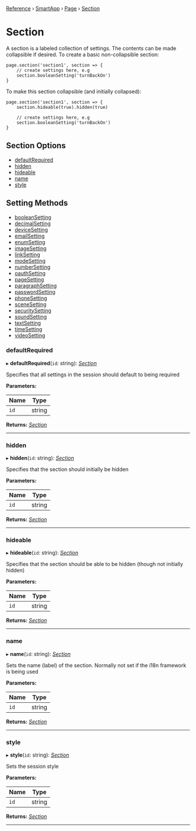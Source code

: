 [Reference](../index.md) › [SmartApp](_smart_app_d_.smartapp.md) › [Page](_pages_page_d_.page.md) › [Section](_pages_section_d_.section.md)
# Section

A section is a labeled collection of settings. The contents can be made collapsible if desired.
To create a basic non-collapsible section:
```
page.section('section1', section => {
    // create settings here, e.g
    section.booleanSetting('turnBackOn')
}
```
To make this section collapsible (and initially collapsed):
```
page.section('section1', section => {
    section.hideable(true).hidden(true)

    // create settings here, e.g
    section.booleanSetting('turnBackOn')
}
```

## Section Options

* [defaultRequired](_pages_section_d_.section.md#defaultrequired)
* [hidden](_pages_section_d_.section.md#hidden)
* [hideable](_pages_section_d_.section.md#hideable)
* [name](_pages_section_d_.section.md#name)
* [style](_pages_section_d_.section.md#style)

## Setting Methods
* [booleanSetting](_pages_boolean_setting_d_.booleansetting.md)
* [decimalSetting](_pages_decimal_setting_d_.decimalsetting.md)
* [deviceSetting](_pages_device_setting_d_.devicesetting.md)
* [emailSetting](_pages_email_setting_d_.emailsetting.md)
* [enumSetting](_pages_enum_setting_d_.enumsetting.md)
* [imageSetting](_pages_image_setting_d_.imagesetting.md)
* [linkSetting](_pages_link_setting_d_.linksetting.md)
* [modeSetting](_pages_mode_setting_d_.modesetting.md)
* [numberSetting](_pages_number_setting_d_.numbersetting.md)
* [oauthSetting](_pages_oauth_setting_d_.oauthsetting.md)
* [pageSetting](_pages_page_setting_d_.pagesetting.md)
* [paragraphSetting](_pages_paragraph_setting_d_.paragraphsetting.md)
* [passwordSetting](_pages_password_setting_d_.passwordsetting.md)
* [phoneSetting](_pages_phone_setting_d_.phonesetting.md)
* [sceneSetting](_pages_scene_setting_d_.scenesetting.md)
* [securitySetting](_pages_security_setting_d_.securitysetting.md)
* [soundSetting](_pages_sound_setting_d_.soundsetting.md)
* [textSetting](_pages_text_setting_d_.textsetting.md)
* [timeSetting](_pages_time_setting_d_.timesetting.md)
* [videoSetting](_pages_video_setting_d_.videosetting.md)

###  defaultRequired

▸ **defaultRequired**(`id`: string): *[Section](_pages_section_d_.section.md)*

Specifies that all settings in the session should default to being required

**Parameters:**

Name | Type |
------ | ------ |
`id` | string |

**Returns:** *[Section](_pages_section_d_.section.md)*

___

###  hidden

▸ **hidden**(`id`: string): *[Section](_pages_section_d_.section.md)*

Specifies that the section should initially be hidden

**Parameters:**

Name | Type |
------ | ------ |
`id` | string |

**Returns:** *[Section](_pages_section_d_.section.md)*

___

###  hideable

▸ **hideable**(`id`: string): *[Section](_pages_section_d_.section.md)*

Specifies that the section should be able to be hidden (though not initially hidden)

**Parameters:**

Name | Type |
------ | ------ |
`id` | string |

**Returns:** *[Section](_pages_section_d_.section.md)*

___

###  name

▸ **name**(`id`: string): *[Section](_pages_section_d_.section.md)*

Sets the name (label) of the section. Normally not set if the i18n framework is being used

**Parameters:**

Name | Type |
------ | ------ |
`id` | string |

**Returns:** *[Section](_pages_section_d_.section.md)*

___

###  style

▸ **style**(`id`: string): *[Section](_pages_section_d_.section.md)*

Sets the session style

**Parameters:**

Name | Type |
------ | ------ |
`id` | string |

**Returns:** *[Section](_pages_section_d_.section.md)*

___

